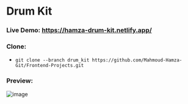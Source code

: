 # Drum Kit
### Live Demo: https://hamza-drum-kit.netlify.app/

### Clone:
- `git clone --branch drum_kit https://github.com/Mahmoud-Hamza-Git/Frontend-Projects.git`

### Preview:
![image](https://github.com/Mahmoud-Hamza-Git/Frontend-Projects/assets/86957735/4e29b774-ab82-467f-8867-3e76b9d518cf)
